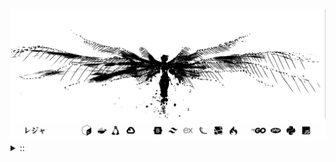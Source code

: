 <img src="./banner.png">
<details><summary> :: </summary>
<!--START_SECTION:waka-->

```
From: 09 August 2024 - To: 24 May 2025

Total Time: 1,410 hrs 54 mins

Python                     376 hrs 6 mins  //////-------------------   24.76 %
PHP                        255 hrs 1 min   ////---------------------   16.79 %
Markdown                   212 hrs 44 mins ////---------------------   14.01 %
Other                      108 hrs         //-----------------------   07.11 %
```

<!--END_SECTION:waka-->
</details>
